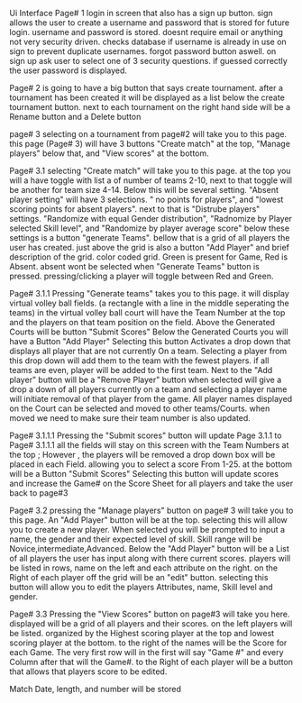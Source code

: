 Ui Interface
Page# 1 login in screen that also has a sign up button. sign allows the user to create a username and password that is stored for future login. username and password is stored. doesnt require email or anything not very security driven. checks database if username is already in use on sign to prevent duplicate usernames. forgot password button aswell. on sign up ask user to select one of 3 security questions. if guessed correctly the user password is displayed.

Page# 2 is going to have a big button that says create tournament. after a tournament has been created it will be displayed as a list below the create tournament button. next to each tournament on the right hand side will be a Rename button and a Delete button

page# 3 selecting on a tournament from page#2 will take you to this page. this page (Page# 3) will have 3 buttons "Create match" at the top, "Manage players" below that, and "View scores" at the bottom.

Page# 3.1 selecting "Create match" will take you to this page. at the top you will a have toggle with list a of number of teams 2-10, next to that toggle will be another for team size 4-14. Below this will be several setting. "Absent player setting" will have 3 selections. " no points for players", and "lowest scoring points for absent players". next to that is "Distrube players" settings. "Randomize with equal Gender distribution", "Radnomize by Player selected Skill level", and "Randomize by player average score" below these settings is a button "generate Teams". bellow that is a grid of all players the user has created. just above the grid is also a button "Add Player" and brief description of the grid. color coded grid. Green is present for Game, Red is Absent. absent wont be selected when "Generate Teams" button is pressed. pressing/clicking a player will toggle between Red and Green.

Page# 3.1.1 Pressing "Generate teams" takes you to this page. it will display virtual volley ball fields. (a rectangle with a line in the middle seperating the teams) in the virtual volley ball court will have the Team Number at the top and the players on that team position on the field. Above the Generated Courts will be button "Submit Scores" Below the Generated Courts you will have a Button "Add Player" Selecting this button Activates a drop down that displays all player that are not currently On a team. Selecting a player from this drop down will add them to the team with the fewest players. if all teams are even, player will be added to the first team. Next to the "Add player" button will be a "Remove Player" button when selected will give a drop a down of all players currently on a team and selecting a player name will initiate removal of that player from the game. All player names displayed on the Court can be selected and moved to other teams/Courts. when moved we need to make sure their team number is also updated. 

Page# 3.1.1.1 Pressing the "Submit scores" button will update Page 3.1.1 to Page# 3.1.1.1 all the fields will stay on this screen with the Team Numbers at the top ; However , the players will be removed a drop down box will be placed in each Field. allowing you to select a score From 1-25. at the bottom will be a Button "Submit Scores" Selecting this button will update scores and increase the Game# on the Score Sheet for all players and take the user back to page#3

Page# 3.2 pressing the "Manage players" button on page# 3 will take you to this page. An "Add Player" button will be at the top. selecting this will allow you to create a new player. When selected you will be prompted to input a name, the gender and their expected level of skill. Skill range will be Novice,intermediate,Advanced. Below the "Add Player" button will be a List of all players the user has input along with there current scores. players will be listed in rows, name on the left and each attribute on the right. on the Right of each player off the grid will be an "edit" button. selecting this button will allow you to edit the players Attributes, name, Skill level and gender.

Page# 3.3 Pressing the "View Scores" button on page#3 will take you here. displayed will be a grid of all players and their scores. on the left players will be listed. organized by the Highest scoring player at the top and lowest scoring player at the bottom. to the right of the names will be the Score for each Game. The very first row will in the first will say "Game #" and every Column after that will the Game#. to the Right of each player will be a button that allows that players score to be edited. 

Match Date, length, and number will be stored

